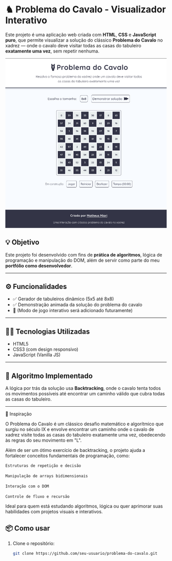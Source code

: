 # ♞ Problema do Cavalo - Visualizador Interativo

Este projeto é uma aplicação web criada com **HTML**, **CSS** e **JavaScript puro**, que permite visualizar a solução do clássico **Problema do Cavalo** no xadrez — onde o cavalo deve visitar todas as casas do tabuleiro **exatamente uma vez**, sem repetir nenhuma.

<img src='assets/Captura de tela de 2025-05-23 17-49-07.png'>

## 💡 Objetivo

Este projeto foi desenvolvido com fins de **prática de algoritmos**, lógica de programação e manipulação do DOM, além de servir como parte do meu **portfólio como desenvolvedor**.

---

## ⚙️ Funcionalidades

- ✅ Gerador de tabuleiros dinâmico (5x5 até 8x8)
- ✅ Demonstração animada da solução do problema do cavalo
- 🚫 (Modo de jogo interativo será adicionado futuramente)

---

## 👨‍💻 Tecnologias Utilizadas

- HTML5
- CSS3 (com design responsivo)
- JavaScript (Vanilla JS)

---

## 🧠 Algoritmo Implementado

A lógica por trás da solução usa **Backtracking**, onde o cavalo tenta todos os movimentos possíveis até encontrar um caminho válido que cubra todas as casas do tabuleiro.

---
🧩 Inspiração

O Problema do Cavalo é um clássico desafio matemático e algorítmico que surgiu no século IX e envolve encontrar um caminho onde o cavalo de xadrez visite todas as casas do tabuleiro exatamente uma vez, obedecendo às regras do seu movimento em "L".

Além de ser um ótimo exercício de backtracking, o projeto ajuda a fortalecer conceitos fundamentais de programação, como:

    Estruturas de repetição e decisão

    Manipulação de arrays bidimensionais

    Interação com o DOM

    Controle de fluxo e recursão

Ideal para quem está estudando algoritmos, lógica ou quer aprimorar suas habilidades com projetos visuais e interativos.
## 📦 Como usar

1. Clone o repositório:
   ```bash
   git clone https://github.com/seu-usuario/problema-do-cavalo.git
